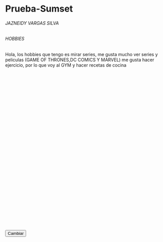 # Prueba-Sumset
<html>

<head>
 <script type="text/javascript" src="https://www.gstatic.com/charts/loader.js"></script>
 <script type="text/javascript">
      google.charts.load('current', {'packages':['corechart']});
      google.charts.setOnLoadCallback(drawChart);
      
      function drawChart() {
      
        var data = google.visualization.arrayToDataTable([
          ['Task', 'Hours per Day'],
          ['IE6 ',   5],
          ['IE7 ',  20],
          ['IE8 ',  75]
          ]);
        var options = {
        title: ' Datos Pie Chart:'
        };
        var chart = new google.visualization.PieChart(document.getElementById('piechart'));
        chart.draw(data, options);            
        }
   </script>
    
</head>

<body>
<h6> JAZNEIDY VARGAS SILVA</h6>
<h6> HOBBIES</h6>
<p> Hola, los hobbies que tengo es mirar series, me gusta mucho ver series y peliculas (GAME OF THRONES,DC COMICS Y MARVEL)
 me gusta hacer ejercicio, por lo que voy al GYM y hacer recetas de cocina </p>
 
 <div id="piechart" style="width: 900px; height: 500px;"></div> 
 
<form action="">
   
   <input type="button" value="Cambiar" onclick ="alert(cambiarValores())"/>
 
</form>

<script>
   
      var cambiarValores = function ()
           {
        var data1 = google.visualization.arrayToDataTable([
          ['Task', 'Hours per Day'],
          ['IE6 ',  50],
          ['IE7 ',  40],
          ['IE8 ',  10]
          ]);
           var nombre = {
        title: ' Prueba:'
        };
        var chart1 = new google.visualization.PieChart(document.getElementById('piechart'));
        chart1.draw(data1,nombre);
          
        }
 </script>

</body>

</html>
